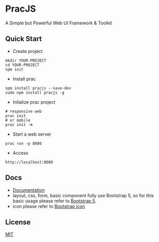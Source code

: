 # PracJS
A Simple but Powerful Web UI Framework & Toolkit

## Quick Start
- Create project

```
mkdir YOUR-PROJECT
cd YOUR-PROJECT
npm init
```
- Install prac

```
npm install pracjs --save-dev
sudo npm install pracjs -g
```
- Intialize prac project

```
# responsive web
prac init
# or mobile
prac init -m
```

- Start a web server

```
prac run -p 8080
```

- Access

```
http://localhost:8080
```

## Docs
- [Documentation](https://pracjs.com)
- layout, css, form, basic component fully use Bootstrap 5, so for this basic usage please refer to [Bootstrap 5](https://getbootstrap.com/docs/5.1/getting-started/introduction/).
- icon please refer to [Bootstrap icon](https://icons.getbootstrap.com/)

## License
[MIT](https://github.com/cnuggets/prac/blob/main/LICENSE)
